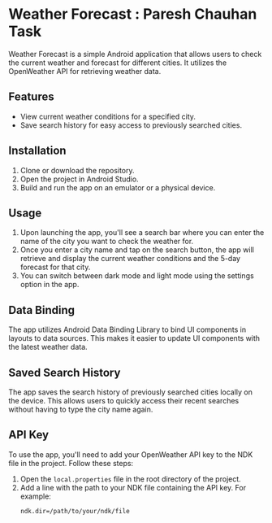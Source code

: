 # Weather Forecast : Paresh Chauhan Task

Weather Forecast is a simple Android application that allows users to check the current weather and
forecast for different cities. It utilizes the OpenWeather API for retrieving weather data.

## Features

- View current weather conditions for a specified city.
- Save search history for easy access to previously searched cities.

## Installation

1. Clone or download the repository.
2. Open the project in Android Studio.
3. Build and run the app on an emulator or a physical device.

## Usage

1. Upon launching the app, you'll see a search bar where you can enter the name of the city you want
   to check the weather for.
2. Once you enter a city name and tap on the search button, the app will retrieve and display the
   current weather conditions and the 5-day forecast for that city.
3. You can switch between dark mode and light mode using the settings option in the app.

## Data Binding

The app utilizes Android Data Binding Library to bind UI components in layouts to data sources. This
makes it easier to update UI components with the latest weather data.

## Saved Search History

The app saves the search history of previously searched cities locally on the device. This allows
users to quickly access their recent searches without having to type the city name again.

## API Key

To use the app, you'll need to add your OpenWeather API key to the NDK file in the project. Follow
these steps:

1. Open the `local.properties` file in the root directory of the project.
2. Add a line with the path to your NDK file containing the API key. For example:
   ```properties
   ndk.dir=/path/to/your/ndk/file
